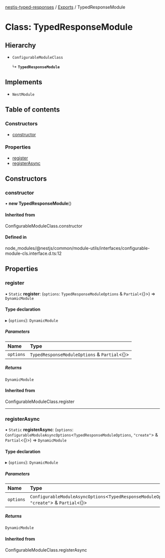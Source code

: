 [nestjs-typed-responses](../README.md) / [Exports](../modules.md) / TypedResponseModule

# Class: TypedResponseModule

## Hierarchy

- `ConfigurableModuleClass`

  ↳ **`TypedResponseModule`**

## Implements

- `NestModule`

## Table of contents

### Constructors

- [constructor](TypedResponseModule.md#constructor)

### Properties

- [register](TypedResponseModule.md#register)
- [registerAsync](TypedResponseModule.md#registerasync)

## Constructors

### constructor

• **new TypedResponseModule**()

#### Inherited from

ConfigurableModuleClass.constructor

#### Defined in

node_modules/@nestjs/common/module-utils/interfaces/configurable-module-cls.interface.d.ts:12

## Properties

### register

▪ `Static` **register**: (`options`: `TypedResponseModuleOptions` & `Partial`<{}\>) => `DynamicModule`

#### Type declaration

▸ (`options`): `DynamicModule`

##### Parameters

| Name | Type |
| :------ | :------ |
| `options` | `TypedResponseModuleOptions` & `Partial`<{}\> |

##### Returns

`DynamicModule`

#### Inherited from

ConfigurableModuleClass.register

___

### registerAsync

▪ `Static` **registerAsync**: (`options`: `ConfigurableModuleAsyncOptions`<`TypedResponseModuleOptions`, ``"create"``\> & `Partial`<{}\>) => `DynamicModule`

#### Type declaration

▸ (`options`): `DynamicModule`

##### Parameters

| Name | Type |
| :------ | :------ |
| `options` | `ConfigurableModuleAsyncOptions`<`TypedResponseModuleOptions`, ``"create"``\> & `Partial`<{}\> |

##### Returns

`DynamicModule`

#### Inherited from

ConfigurableModuleClass.registerAsync
